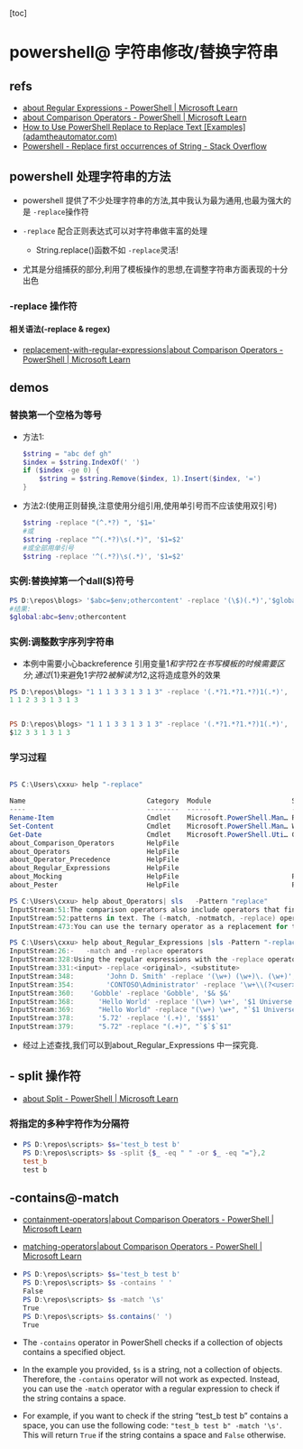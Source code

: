 [toc]
# powershell@ 字符串修改/替换字符串

## refs

- [about Regular Expressions - PowerShell | Microsoft Learn](https://learn.microsoft.com/en-us/powershell/module/microsoft.powershell.core/about/about_regular_expressions?view=powershell-7.3)
- [about Comparison Operators - PowerShell | Microsoft Learn](https://learn.microsoft.com/en-us/powershell/module/microsoft.powershell.core/about/about_comparison_operators?view=powershell-7.3#replacement-operator)
- [How to Use PowerShell Replace to Replace Text [Examples] (adamtheautomator.com)](https://adamtheautomator.com/powershell-replace/#:~:text=One%20of%20the%20easiest%20ways%20to%20replace%20strings,and%20replacing%20that%20string%20with%20the%20string%20hi.)
- [Powershell - Replace first occurrences of String - Stack Overflow](https://stackoverflow.com/questions/38123600/powershell-replace-first-occurrences-of-string)

## powershell 处理字符串的方法

- powershell 提供了不少处理字符串的方法,其中我认为最为通用,也最为强大的是 `-replace`操作符

- `-replace` 配合正则表达式可以对字符串做丰富的处理
  - String.replace()函数不如 `-replace`灵活!
- 尤其是分组捕获的部分,利用了模板操作的思想,在调整字符串方面表现的十分出色

### -replace 操作符

#### 相关语法(-replace & regex)

- [replacement-with-regular-expressions|about Comparison Operators - PowerShell | Microsoft Learn](https://learn.microsoft.com/en-us/powershell/module/microsoft.powershell.core/about/about_comparison_operators?view=powershell-7.3#replacement-with-regular-expressions)

## demos

### 替换第一个空格为等号

- 方法1:

  ```powershell
  $string = "abc def gh"
  $index = $string.IndexOf(' ')
  if ($index -ge 0) {
      $string = $string.Remove($index, 1).Insert($index, '=')
  }
  ```

- 方法2:(使用正则替换,注意使用分组引用,使用单引号而不应该使用双引号)

  ```powershell
  $string -replace "(^.*?) ", '$1='
  #或
  $string -replace "^(.*?)\s(.*)", '$1=$2'
  #或全部用单引号
  $string -replace '^(.*?)\s(.*)', '$1=$2'
  ```

  

### 实例:替换掉第一个dall($)符号

```powershell
PS D:\repos\blogs> '$abc=$env;othercontent' -replace '(\$)(.*)','$global:$2'
#结果:
$global:abc=$env;othercontent

```

### 实例:调整数字序列字符串

- 本例中需要小心backreference 引用变量$1和字符2在书写模板的时候需要区分;通过${1}来避免$1字符2被解读为$12,这将造成意外的效果

```powershell
PS D:\repos\blogs> "1 1 1 3 3 1 3 1 3" -replace '(.*?1.*?1.*?)1(.*)', '${1}2$2'
1 1 2 3 3 1 3 1 3


PS D:\repos\blogs> "1 1 1 3 3 1 3 1 3" -replace '(.*?1.*?1.*?)1(.*)', '$12$2'
$12 3 3 1 3 1 3
```

### 学习过程

```powershell

PS C:\Users\cxxu> help "-replace"

Name                              Category  Module                    Synopsis
----                              --------  ------                    --------
Rename-Item                       Cmdlet    Microsoft.PowerShell.Man… Renames an item in a PowerShell provider namespa…
Set-Content                       Cmdlet    Microsoft.PowerShell.Man… Writes new content or replaces existing content …
Get-Date                          Cmdlet    Microsoft.PowerShell.Uti… Gets the current date and time.
about_Comparison_Operators        HelpFile
about_Operators                   HelpFile
about_Operator_Precedence         HelpFile
about_Regular_Expressions         HelpFile
about_Mocking                     HelpFile                            Pester provides a set of Mocking functions makin…
about_Pester                      HelpFile                            Pester is a BDD based test runner for PowerShell.

PS C:\Users\cxxu> help about_Operators| sls   -Pattern "replace"
InputStream:51:The comparison operators also include operators that find or replace
InputStream:52:patterns in text. The (-match, -notmatch, -replace) operators use regular
InputStream:473:You can use the ternary operator as a replacement for the if-else statement

PS C:\Users\cxxu> help about_Regular_Expressions |sls -Pattern "-replace"
InputStream:26:-   -match and -replace operators
InputStream:328:Using the regular expressions with the -replace operator allows you to
InputStream:331:<input> -replace <original>, <substitute>
InputStream:348:        'John D. Smith' -replace '(\w+) (\w+)\. (\w+)', '$1.$2.$3@contoso.com'
InputStream:354:        'CONTOSO\Administrator' -replace '\w+\\(?<user>\w+)', 'FABRIKAM\${user}'
InputStream:360:    'Gobble' -replace 'Gobble', '$& $&'
InputStream:368:      'Hello World' -replace '(\w+) \w+', '$1 Universe'
InputStream:369:      "Hello World" -replace "(\w+) \w+", "`$1 Universe"
InputStream:378:      '5.72' -replace '(.+)', '$$$1'
InputStream:379:      "5.72" -replace "(.+)", "`$`$`$1"

```

- 经过上述查找,我们可以到about_Regular_Expressions 中一探究竟.



## - split 操作符

- [about Split - PowerShell | Microsoft Learn](https://learn.microsoft.com/en-us/powershell/module/microsoft.powershell.core/about/about_split?view=powershell-7.3)

### 将指定的多种字符作为分隔符

- ```powershell
  PS D:\repos\scripts> $s='test_b test b'
  PS D:\repos\scripts> $s -split {$_ -eq " " -or $_ -eq "="},2
  test_b
  test b
  ```

## -contains@-match

- [containment-operators|about Comparison Operators - PowerShell | Microsoft Learn](https://learn.microsoft.com/en-us/powershell/module/microsoft.powershell.core/about/about_comparison_operators?view=powershell-7.3#containment-operators)

- [matching-operators|about Comparison Operators - PowerShell | Microsoft Learn](https://learn.microsoft.com/en-us/powershell/module/microsoft.powershell.core/about/about_comparison_operators?view=powershell-7.3#matching-operators)

- ```powershell
  PS D:\repos\scripts> $s='test_b test b' 
  PS D:\repos\scripts> $s -contains ' ' 
  False
  PS D:\repos\scripts> $s -match '\s'
  True
  PS D:\repos\scripts> $s.contains(' ')
  True
  ```

  

- The `-contains` operator in PowerShell checks if a collection of objects contains a specified object. 
- In the example you provided, `$s` is a string, not a collection of objects. Therefore, the `-contains` operator will not work as expected. Instead, you can use the `-match` operator with a regular expression to check if the string contains a space.
-  For example, if you want to check if the string “test_b test b” contains a space, you can use the following code: `"test_b test b" -match '\s'`. This will return `True` if the string contains a space and `False` otherwise.

